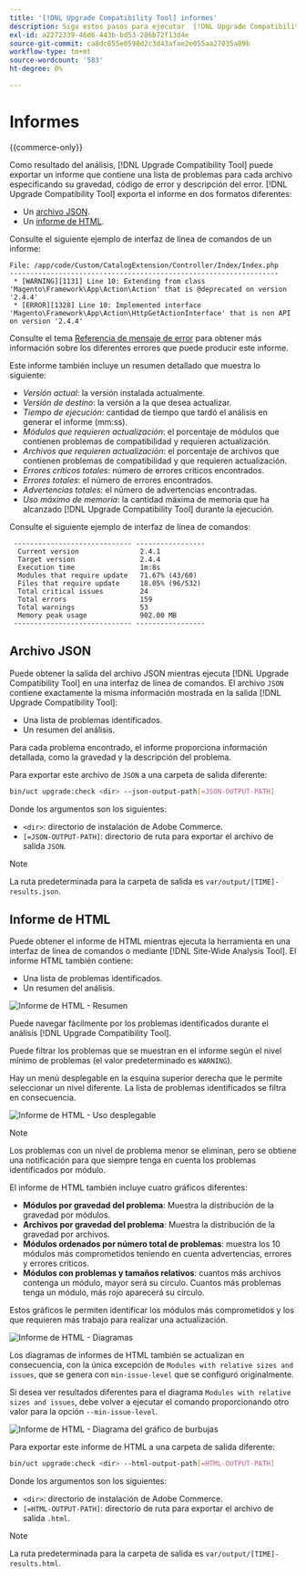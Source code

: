 ```yaml
---
title: '[!DNL Upgrade Compatibility Tool] informes'
description: Siga estos pasos para ejecutar  [!DNL Upgrade Compatibility Tool]  en su proyecto de Adobe Commerce.
exl-id: a2272339-46d6-443b-bd53-286b72f13d4e
source-git-commit: ca8dc855e0598d2c3d43afae2e055aa27035a09b
workflow-type: tm+mt
source-wordcount: '583'
ht-degree: 0%

---
```


# Informes

{{commerce-only}}

Como resultado del análisis, [!DNL Upgrade Compatibility Tool] puede exportar un informe que contiene una lista de problemas para cada archivo especificando su gravedad, código de error y descripción del error. [!DNL Upgrade Compatibility Tool] exporta el informe en dos formatos diferentes:

- Un [archivo JSON](reports.md#json-file).
- Un [informe de HTML](reports.md#html-report).

Consulte el siguiente ejemplo de interfaz de línea de comandos de un informe:

```
File: /app/code/Custom/CatalogExtension/Controller/Index/Index.php
------------------------------------------------------------------
 * [WARNING][1131] Line 10: Extending from class 'Magento\Framework\App\Action\Action' that is @deprecated on version '2.4.4'
 * [ERROR][1328] Line 10: Implemented interface 'Magento\Framework\App\Action\HttpGetActionInterface' that is non API on version '2.4.4'
```

Consulte el tema [Referencia de mensaje de error](../upgrade-compatibility-tool/error-messages.md) para obtener más información sobre los diferentes errores que puede producir este informe.

Este informe también incluye un resumen detallado que muestra lo siguiente:

- *Versión actual*: la versión instalada actualmente.
- *Versión de destino*: la versión a la que desea actualizar.
- *Tiempo de ejecución*: cantidad de tiempo que tardó el análisis en generar el informe (mm:ss).
- *Módulos que requieren actualización*: el porcentaje de módulos que contienen problemas de compatibilidad y requieren actualización.
- *Archivos que requieren actualización*: el porcentaje de archivos que contienen problemas de compatibilidad y que requieren actualización.
- *Errores críticos totales*: número de errores críticos encontrados.
- *Errores totales*: el número de errores encontrados.
- *Advertencias totales*: el número de advertencias encontradas.
- *Uso máximo de memoria*: la cantidad máxima de memoria que ha alcanzado [!DNL Upgrade Compatibility Tool] durante la ejecución.

Consulte el siguiente ejemplo de interfaz de línea de comandos:

```
 ----------------------------- ----------------- 
  Current version               2.4.1            
  Target version                2.4.4            
  Execution time                1m:8s            
  Modules that require update   71.67% (43/60)   
  Files that require update     18.05% (96/532)  
  Total critical issues         24               
  Total errors                  159              
  Total warnings                53               
  Memory peak usage             902.00 MB        
 ----------------------------- ----------------- 
```

## Archivo JSON

Puede obtener la salida del archivo JSON mientras ejecuta [!DNL Upgrade Compatibility Tool] en una interfaz de línea de comandos. El archivo `JSON` contiene exactamente la misma información mostrada en la salida [!DNL Upgrade Compatibility Tool]:

- Una lista de problemas identificados.
- Un resumen del análisis.

Para cada problema encontrado, el informe proporciona información detallada, como la gravedad y la descripción del problema.

Para exportar este archivo de `JSON` a una carpeta de salida diferente:

```bash
bin/uct upgrade:check <dir> --json-output-path[=JSON-OUTPUT-PATH]
```

Donde los argumentos son los siguientes:

- `<dir>`: directorio de instalación de Adobe Commerce.
- `[=JSON-OUTPUT-PATH]`: directorio de ruta para exportar el archivo de salida `JSON`.

>[!NOTE]
>
> La ruta predeterminada para la carpeta de salida es `var/output/[TIME]-results.json`.

## Informe de HTML

Puede obtener el informe de HTML mientras ejecuta la herramienta en una interfaz de línea de comandos o mediante [!DNL Site-Wide Analysis Tool]. El informe HTML también contiene:

- Una lista de problemas identificados.
- Un resumen del análisis.

![Informe de HTML - Resumen](../../assets/upgrade-guide/uct-html-summary.png)

Puede navegar fácilmente por los problemas identificados durante el análisis [!DNL Upgrade Compatibility Tool].

Puede filtrar los problemas que se muestran en el informe según el nivel mínimo de problemas (el valor predeterminado es `WARNING`).

Hay un menú desplegable en la esquina superior derecha que le permite seleccionar un nivel diferente. La lista de problemas identificados se filtra en consecuencia.

![Informe de HTML - Uso desplegable](../../assets/upgrade-guide/uct-html-filtered-issues-list.png)

>[!NOTE]
>
> Los problemas con un nivel de problema menor se eliminan, pero se obtiene una notificación para que siempre tenga en cuenta los problemas identificados por módulo.

El informe de HTML también incluye cuatro gráficos diferentes:

- **Módulos por gravedad del problema**: Muestra la distribución de la gravedad por módulos.
- **Archivos por gravedad del problema**: Muestra la distribución de la gravedad por archivos.
- **Módulos ordenados por número total de problemas**: muestra los 10 módulos más comprometidos teniendo en cuenta advertencias, errores y errores críticos.
- **Módulos con problemas y tamaños relativos**: cuantos más archivos contenga un módulo, mayor será su círculo. Cuantos más problemas tenga un módulo, más rojo aparecerá su círculo.

Estos gráficos le permiten identificar los módulos más comprometidos y los que requieren más trabajo para realizar una actualización.

![Informe de HTML - Diagramas](../../assets/upgrade-guide/uct-html-diagrams.png)

Los diagramas de informes de HTML también se actualizan en consecuencia, con la única excepción de `Modules with relative sizes and issues`, que se genera con `min-issue-level` que se configuró originalmente.

Si desea ver resultados diferentes para el diagrama `Modules with relative sizes and issues`, debe volver a ejecutar el comando proporcionando otro valor para la opción `--min-issue-level`.

![Informe de HTML - Diagrama del gráfico de burbujas](../../assets/upgrade-guide/uct-html-filtered-diagrams.png)

Para exportar este informe de HTML a una carpeta de salida diferente:

```bash
bin/uct upgrade:check <dir> --html-output-path[=HTML-OUTPUT-PATH]
```

Donde los argumentos son los siguientes:

- `<dir>`: directorio de instalación de Adobe Commerce.
- `[=HTML-OUTPUT-PATH]`: directorio de ruta para exportar el archivo de salida `.html`.

>[!NOTE]
>
> La ruta predeterminada para la carpeta de salida es `var/output/[TIME]-results.html`.
